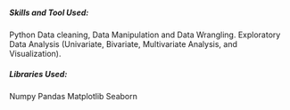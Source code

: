 ##### Skills and Tool Used: 
Python
Data cleaning, Data Manipulation and Data Wrangling.
Exploratory Data Analysis (Univariate, Bivariate, Multivariate Analysis, and Visualization).

##### Libraries Used:
Numpy
Pandas
Matplotlib
Seaborn